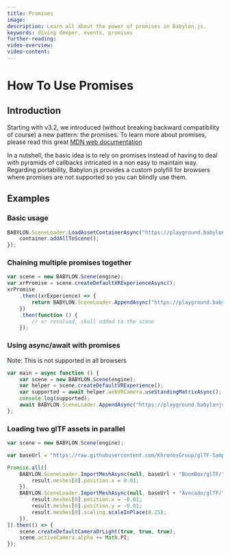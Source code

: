 ```yaml
---
title: Promises
image:
description: Learn all about the power of promises in Babylon.js.
keywords: diving deeper, events, promises
further-reading:
video-overview:
video-content:
---
```


# How To Use Promises

## Introduction

Starting with v3.2, we introduced (without breaking backward compatibility of course) a new pattern: the promises.
To learn more about promises, please read this great [MDN web documentation](https://developer.mozilla.org/en-US/docs/Web/JavaScript/Reference/Global_Objects/Promise)

In a nutshell, the basic idea is to rely on promises instead of having to deal with pyramids of callbacks intricated in a non easy to maintain way.
Regarding portability, Babylon.js provides a custom polyfill for browsers where promises are not supported so you can blindly use them.

## Examples

### Basic usage

```javascript
BABYLON.SceneLoader.LoadAssetContainerAsync("https://playground.babylonjs.com/scenes/", "skull.babylon", scene).then(function (container) {
    container.addAllToScene();
});
```

<Playground id="#JA1ND3#63" title="Simple Promise Example" description="Simple example loading an asset into a scene after the file has been loaded." image="/img/playgroundsAndNMEs/divingDeeperPromises1.jpg"/>

### Chaining multiple promises together

```javascript
var scene = new BABYLON.Scene(engine);
var xrPromise = scene.createDefaultXRExperienceAsync();
xrPromise
    .then((xrExperience) => {
        return BABYLON.SceneLoader.AppendAsync("https://playground.babylonjs.com/scenes/", "skull.babylon", scene);
    })
    .then(function () {
        // xr resolved, skull added to the scene
    });
```

### Using async/await with promises

Note: This is not supported in all browsers

```javascript
var main = async function () {
    var scene = new BABYLON.Scene(engine);
    var helper = scene.createDefaultVRExperience();
    var supported = await helper.webVRCamera.useStandingMatrixAsync();
    console.log(supported);
    await BABYLON.SceneLoader.AppendAsync("https://playground.babylonjs.com/scenes/", "skull.babylon", scene);
};
```

### Loading two glTF assets in parallel

```javascript
var scene = new BABYLON.Scene(engine);

var baseUrl = "https://raw.githubusercontent.com/KhronosGroup/glTF-Sample-Models/master/2.0/";

Promise.all([
    BABYLON.SceneLoader.ImportMeshAsync(null, baseUrl + "BoomBox/glTF/", "BoomBox.gltf", scene).then(function (result) {
        result.meshes[0].position.x = 0.01;
    }),
    BABYLON.SceneLoader.ImportMeshAsync(null, baseUrl + "Avocado/glTF/", "Avocado.gltf", scene).then(function (result) {
        result.meshes[0].position.x = -0.01;
        result.meshes[0].position.y = -0.01;
        result.meshes[0].scaling.scaleInPlace(0.25);
    }),
]).then(() => {
    scene.createDefaultCameraOrLight(true, true, true);
    scene.activeCamera.alpha += Math.PI;
});
```

<Playground id="#U2KKMK#1" title="Load 2 Asset At Once" description="Simple example of loading 2 assets at once inside of a promise." image="/img/playgroundsAndNMEs/divingDeeperPromises2.jpg"/>
